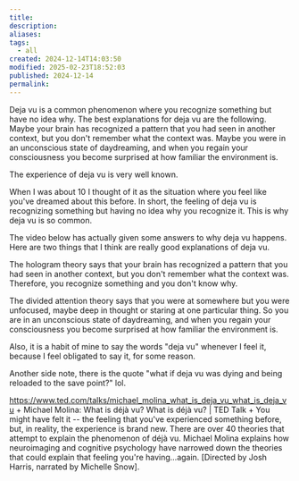 ```yaml
---
title: 
description: 
aliases: 
tags:
  - all
created: 2024-12-14T14:03:50
modified: 2025-02-23T18:52:03
published: 2024-12-14
permalink: 
---
```


Deja vu is a common phenomenon where you recognize something but have no idea why. The best explanations for deja vu are the following. Maybe your brain has recognized a pattern that you had seen in another context, but you don't remember what the context was. Maybe you were in an unconscious state of daydreaming, and when you regain your consciousness you become surprised at how familiar the environment is.

The experience of deja vu is very well known.

When I was about 10 I thought of it as the situation where you feel like you've dreamed about this before. In short, the feeling of deja vu is recognizing something but having no idea why you recognize it. This is why deja vu is so common.

The video below has actually given some answers to why deja vu happens. Here are two things that I think are really good explanations of deja vu.

The hologram theory says that your brain has recognized a pattern that you had seen in another context, but you don't remember what the context was. Therefore, you recognize something and you don't know why.

The divided attention theory says that you were at somewhere but you were unfocused, maybe deep in thought or staring at one particular thing. So you are in an unconscious state of daydreaming, and when you regain your consciousness you become surprised at how familiar the environment is.

Also, it is a habit of mine to say the words "deja vu" whenever I feel it, because I feel obligated to say it, for some reason.

Another side note, there is the quote "what if deja vu was dying and being reloaded to the save point?" lol.

https://www.ted.com/talks/michael_molina_what_is_deja_vu_what_is_deja_vu + Michael Molina: What is déjà vu? What is déjà vu? | TED Talk + You might have felt it -- the feeling that you've experienced something before, but, in reality, the experience is brand new. There are over 40 theories that attempt to explain the phenomenon of déjà vu. Michael Molina explains how neuroimaging and cognitive psychology have narrowed down the theories that could explain that feeling you're having...again. [Directed by Josh Harris, narrated by Michelle Snow].
